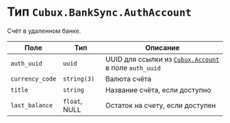 Тип `Cubux.BankSync.AuthAccount`
================================

Счёт в удаленном банке.

Поле | Тип | Описание
---- | --- | --------
`auth_uuid` | `uuid` | UUID для ссылки из [`Cubux.Account`][Cubux.Account] в поле `auth_uuid`
`currency_code` | `string(3)` | Валюта счёта
`title`         | `string` | Название счёта, если доступно
`last_balance`  | `float`, NULL | Остаток на счету, если доступен


[Cubux.Account]: ../team/account.md
